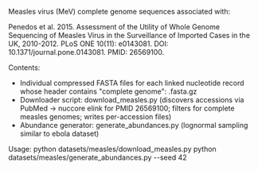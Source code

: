 Measles virus (MeV) complete genome sequences associated with:

Penedos et al. 2015. Assessment of the Utility of Whole Genome Sequencing of Measles Virus in the Surveillance of Imported Cases in the UK, 2010-2012. PLoS ONE 10(11): e0143081. DOI: 10.1371/journal.pone.0143081. PMID: 26569100.

Contents:
- Individual compressed FASTA files for each linked nucleotide record whose header contains "complete genome": <accession>.fasta.gz
- Downloader script: download_measles.py (discovers accessions via PubMed -> nuccore elink for PMID 26569100; filters for complete measles genomes; writes per-accession files)
- Abundance generator: generate_abundances.py (lognormal sampling similar to ebola dataset)

Usage:
  python datasets/measles/download_measles.py
  python datasets/measles/generate_abundances.py --seed 42
